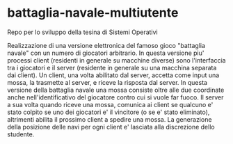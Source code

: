 # battaglia-navale-multiutente
Repo per lo sviluppo della tesina di Sistemi Operativi

Realizzazione di una versione elettronica del famoso gioco "battaglia
navale" con un numero di giocatori arbitrario. In questa versione piu'
processi client (residenti in generale su macchine diverse) sono l'interfaccia tra i
giocatori e il server (residente in generale su una macchina separata dai
client). Un client, una volta abilitato dal server, accetta come input una
mossa, la trasmette al server, e riceve la risposta dal server. In questa
versione della battaglia navale una mossa consiste oltre alle due coordinate
anche nell'identificativo del giocatore contro cui si vuole far fuoco.
Il server a sua volta quando riceve una mossa, comunica ai client se
qualcuno e' stato colpito se uno dei giocatori e' il vincitore (o se e' stato
eliminato), altrimenti abilita il prossimo client a spedire una mossa.
La generazione della posizione delle navi per ogni client e' lasciata alla
discrezione dello studente.